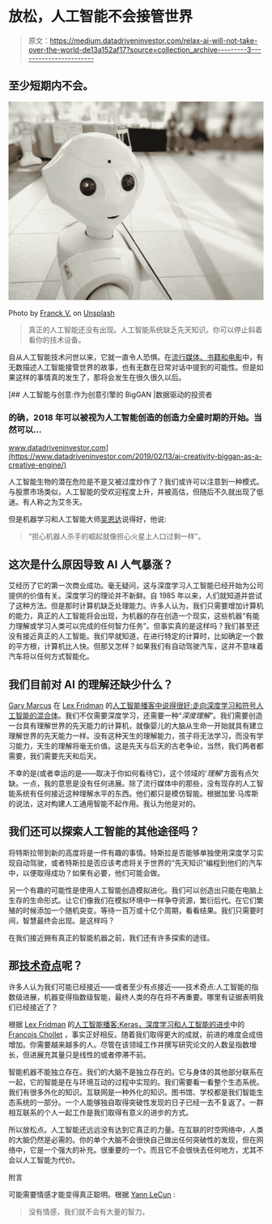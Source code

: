 # 放松，人工智能不会接管世界

> 原文：<https://medium.datadriveninvestor.com/relax-ai-will-not-take-over-the-world-de13a152af17?source=collection_archive---------3----------------------->

## 至少短期内不会。

![](img/09dc4d224a29e056be1c7a7e2abc8126.png)

Photo by [Franck V.](https://unsplash.com/@franckinjapan?utm_source=medium&utm_medium=referral) on [Unsplash](https://unsplash.com?utm_source=medium&utm_medium=referral)

> 真正的人工智能还没有出现。人工智能系统缺乏先天知识。你可以停止斜着看你的技术设备。

自从人工智能技术问世以来，它就一直令人恐惧。在[流行媒体、书籍和电影](https://en.wikipedia.org/wiki/AI_takeovers_in_popular_culture)中，有无数描述人工智能接管世界的故事，也有无数在日常对话中提到的可能性。但是如果这样的事情真的发生了，那将会发生在很久很久以后。

[](https://www.datadriveninvestor.com/2019/02/13/ai-creativity-biggan-as-a-creative-engine/) [## 人工智能与创意:作为创意引擎的 BigGAN |数据驱动的投资者

### 的确，2018 年可以被视为人工智能创造的创造力全盛时期的开始。当然可以…

www.datadriveninvestor.com](https://www.datadriveninvestor.com/2019/02/13/ai-creativity-biggan-as-a-creative-engine/) 

人工智能生物的潜在危险是不是又被过度炒作了？我们或许可以注意到一种模式。与股票市场类似，人工智能的受欢迎程度上升，并被高估，但随后不久就出现了低迷。有人称之为艾冬天。

但是机器学习和人工智能大师[吴恩达](https://en.wikipedia.org/wiki/Andrew_Ng)说得好，他说:

> “担心机器人杀手的崛起就像担心火星上人口过剩一样”。

## 这次是什么原因导致 AI 人气暴涨？

艾经历了它的第一次商业成功。毫无疑问，这与深度学习人工智能已经开始为公司提供的价值有关。深度学习的理论并不新鲜。自 1985 年以来，人们就知道并尝试了这种方法。但是那时计算机缺乏处理能力。许多人认为，我们只需要增加计算机的能力，真正的人工智能将会出现，为机器的存在创造一个现实，这些机器“有能力理解或学习人类可以完成的任何智力任务”。但事实真的是这样吗？我们甚至还没有接近真正的人工智能。我们早就知道，在进行特定的计算时，比如确定一个数的平方根，计算机比人快。但那又怎样？如果我们有自动驾驶汽车，这并不意味着汽车将以任何方式智能化。

## 我们目前对 AI 的理解还缺少什么？

[Gary Marcus](https://en.wikipedia.org/wiki/Gary_Marcus) 在 [Lex Fridman](https://www.youtube.com/channel/UCSHZKyawb77ixDdsGog4iWA) 的[人工智能播客中说得很好:走向深度学习和符号人工智能的混合体](https://www.youtube.com/watch?v=vNOTDn3D_RI)。我们不仅需要深度学习，还需要一种“*深度理解*”。我们需要创造一台具有理解世界的先天能力的计算机，就像婴儿的大脑从生命一开始就具有建立理解世界的先天能力一样。没有这种天生的理解能力，孩子将无法学习，而没有学习能力，天生的理解将毫无价值。这是先天与后天的古老争论，当然，我们两者都需要，我们需要先天和后天。

不幸的是(或者幸运的是——取决于你如何看待它)，这个领域的'*理解*'方面有点欠缺。一点，我的意思是没有任何进展。除了流行媒体中的那些，没有现存的人工智能系统有任何接近这种理解水平的东西。他们都只是模仿智能。根据加里·马库斯的说法，这对构建人工通用智能不起作用。我认为他是对的。

## 我们还可以探索人工智能的其他途径吗？

将特斯拉带到新的高度将是一件有趣的事情。特斯拉是否能够单独使用深度学习实现自动驾驶，或者特斯拉是否应该考虑将关于世界的“先天知识”编程到他们的汽车中，以便取得成功？如果有必要，他们可能会做。

另一个有趣的可能性是使用人工智能创造模拟进化。我们可以创造出只能在电脑上生存的生命形式。让它们像我们在模拟环境中一样争夺资源，繁衍后代。在它们繁殖的时候添加一个随机突变。等待一百万或十亿个周期，看看结果。我们只需要时间，智慧最终会出现。是这样吗？

在我们接近拥有真正的智能机器之前，我们还有许多探索的途径。

## 那[技术奇点](https://en.wikipedia.org/wiki/Technological_singularity)呢？

许多人认为我们可能已经接近——或者至少有点接近——技术奇点:人工智能的指数级进展，机器变得指数级智能，最终人类的存在将不再重要。哪里有证据表明我们已经接近了？

根据 [Lex Fridman](https://www.youtube.com/channel/UCSHZKyawb77ixDdsGog4iWA) 的[人工智能播客:Keras，深度学习和人工智能的进步](https://www.youtube.com/watch?v=Bo8MY4JpiXE)中的 [Francois Chollet](https://fchollet.com/) ，事实正好相反。随着我们取得更大的成就，前进的难度会成倍增加。你需要越来越多的人。尽管在该领域工作并撰写研究论文的人数呈指数增长，但进展充其量只是线性的或者停滞不前。

智能机器不能独立存在。我们的大脑不是独立存在的。它与身体的其他部分联系在一起，它的智能是在与环境互动的过程中实现的。我们需要看一看整个生态系统。我们有很多外化的知识。互联网是一种外化的知识。图书馆、学校都是我们智能生态系统的一部分。一个人能够独自取得突破性发现的日子已经一去不复返了。一群相互联系的个人一起工作是我们取得有意义的进步的方式。

所以放松点。人工智能还远远没有达到它真正的力量。在互联的时空网络中，人类的大脑仍然是必需的。你的单个大脑不会很快自己做出任何突破性的发现，但在网络中，它是一个强大的补充。很重要的一个。而且它不会很快去任何地方，尤其不会以人工智能为代价。

附言

可能需要情感才能变得真正聪明。根据 [Yann LeCun](https://en.wikipedia.org/wiki/Yann_LeCun) :

> 没有情感，我们就不会有大量的智力。